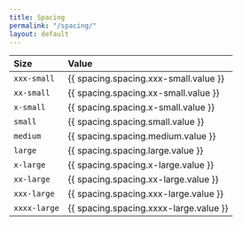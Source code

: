 ```yaml
---
title: Spacing
permalink: "/spacing/"
layout: default
---
```


| Size | Value |
| :--- | :--- |
| `xxx-small` | {{ spacing.spacing.xxx-small.value }} |
| `xx-small` | {{ spacing.spacing.xx-small.value }} |
| `x-small` | {{ spacing.spacing.x-small.value }} |
| `small` | {{ spacing.spacing.small.value }} |
| `medium` | {{ spacing.spacing.medium.value }} |
| `large` | {{ spacing.spacing.large.value }} |
| `x-large` | {{ spacing.spacing.x-large.value }} |
| `xx-large` | {{ spacing.spacing.xx-large.value }} |
| `xxx-large` | {{ spacing.spacing.xxx-large.value }} |
| `xxxx-large` | {{ spacing.spacing.xxxx-large.value }} |

